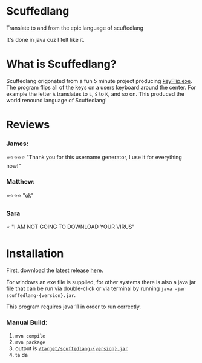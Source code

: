 # Scuffedlang
Translate to and from the epic language of scuffedlang

It's done in java cuz I felt like it.


# What is Scuffedlang?
Scuffedlang origonated from a fun 5 minute project producing [keyFlip.exe](https://gist.github.com/GrantBGreat/b897d967c1c171c018aae2c38dce11cb). The program flips all of the keys on a users keyboard around the center. For example the letter `A` translates to `L`, `S` to `K`, and so on. This produced the world renound language of Scuffedlang!


# Reviews
### James:
⭐⭐⭐⭐⭐ "Thank you for this username generator, I use it for everything now!"

### Matthew:
⭐⭐⭐⭐ "ok"

### Sara
⭐ "I AM NOT GOING TO DOWNLOAD YOUR VIRUS"


# Installation
First, download the latest release [here](https://github.com/GrantBGreat/scuffedlang/releases/latest).

For windows an exe file is supplied, for other systems there is also a java jar file that can be run via double-click or via terminal by running `java -jar scuffedlang-{version}.jar`.

This program requires java 11 in order to run correctly.

### Manual Build:
1) `mvn compile`
2) `mvn package`
3) output is [`/target/scuffedlang-{version}.jar`](https://github.com/GrantBGreat/scuffedlang/tree/main/target)
4) ta da
